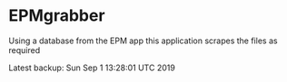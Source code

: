 # EPMgrabber
Using a database from the EPM app this application scrapes the files as required


Latest backup: Sun Sep 1 13:28:01 UTC 2019
